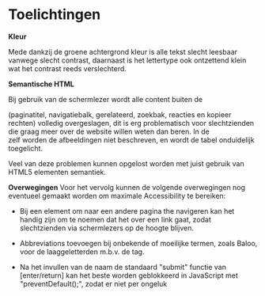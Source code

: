 # Toelichtingen

**Kleur**

Mede dankzij de groene achtergrond kleur is alle tekst slecht leesbaar vanwege slecht contrast, daarnaast is het lettertype ook ontzettend klein wat het contrast reeds verslechterd.

**Semantische HTML**

Bij gebruik van de schermlezer wordt alle content buiten de <article> (paginatitel, navigatiebalk, gerelateerd, zoekbak, reacties en kopieer rechten) volledig overgeslagen, dit is erg problematisch voor slechtzienden die graag meer over de website willen weten dan beren.
In de <article> zelf worden de afbeeldingen niet beschreven, en wordt de tabel onduidelijk toegelicht.

Veel van deze problemen kunnen opgelost worden met juist gebruik van HTML5 elementen semantiek.

**Overwegingen**
Voor het vervolg kunnen de volgende overwegingen nog eventueel gemaakt worden om maximale Accessibility te bereiken:

- Bij een <href> element om naar een andere pagina the navigeren kan het handig zijn om te noemen dat het over een link gaat, zodat slechtzienden via schermlezers op de hoogte blijven.

- Abbreviations toevoegen bij onbekende of moeilijke termen, zoals Baloo, voor de laaggeletterden m.b.v. de <abbr> tag.

- Na het invullen van de naam de standaard "submit" functie van [enter/return] kan het beste worden geblokkeerd in JavaScript met "preventDefault();", zodat er niet per ongeluk
